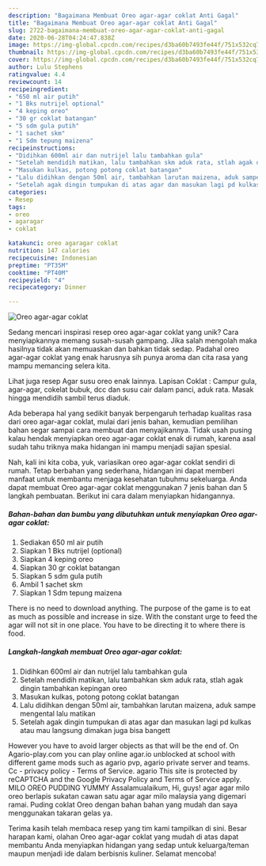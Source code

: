 ```yaml
---
description: "Bagaimana Membuat Oreo agar-agar coklat Anti Gagal"
title: "Bagaimana Membuat Oreo agar-agar coklat Anti Gagal"
slug: 2722-bagaimana-membuat-oreo-agar-agar-coklat-anti-gagal
date: 2020-06-28T04:24:47.838Z
image: https://img-global.cpcdn.com/recipes/d3ba60b7493fe44f/751x532cq70/oreo-agar-agar-coklat-foto-resep-utama.jpg
thumbnail: https://img-global.cpcdn.com/recipes/d3ba60b7493fe44f/751x532cq70/oreo-agar-agar-coklat-foto-resep-utama.jpg
cover: https://img-global.cpcdn.com/recipes/d3ba60b7493fe44f/751x532cq70/oreo-agar-agar-coklat-foto-resep-utama.jpg
author: Lulu Stephens
ratingvalue: 4.4
reviewcount: 14
recipeingredient:
- "650 ml air putih"
- "1 Bks nutrijel optional"
- "4 keping oreo"
- "30 gr coklat batangan"
- "5 sdm gula putih"
- "1 sachet skm"
- "1 Sdm tepung maizena"
recipeinstructions:
- "Didihkan 600ml air dan nutrijel lalu tambahkan gula"
- "Setelah mendidih matikan, lalu tambahkan skm aduk rata, stlah agak dingin tambahkan kepingan oreo"
- "Masukan kulkas, potong potong coklat batangan"
- "Lalu didihkan dengan 50ml air, tambahkan larutan maizena, aduk sampe mengental lalu matikan"
- "Setelah agak dingin tumpukan di atas agar dan masukan lagi pd kulkas atau mau langsung dimakan juga bisa bangett"
categories:
- Resep
tags:
- oreo
- agaragar
- coklat

katakunci: oreo agaragar coklat 
nutrition: 147 calories
recipecuisine: Indonesian
preptime: "PT35M"
cooktime: "PT40M"
recipeyield: "4"
recipecategory: Dinner

---
```



![Oreo agar-agar coklat](https://img-global.cpcdn.com/recipes/d3ba60b7493fe44f/751x532cq70/oreo-agar-agar-coklat-foto-resep-utama.jpg)

Sedang mencari inspirasi resep oreo agar-agar coklat yang unik? Cara menyiapkannya memang susah-susah gampang. Jika salah mengolah maka hasilnya tidak akan memuaskan dan bahkan tidak sedap. Padahal oreo agar-agar coklat yang enak harusnya sih punya aroma dan cita rasa yang mampu memancing selera kita.

Lihat juga resep Agar susu oreo enak lainnya. Lapisan Coklat : Campur gula, agar-agar, cokelat bubuk, dcc dan susu cair dalam panci, aduk rata. Masak hingga mendidih sambil terus diaduk.

Ada beberapa hal yang sedikit banyak berpengaruh terhadap kualitas rasa dari oreo agar-agar coklat, mulai dari jenis bahan, kemudian pemilihan bahan segar sampai cara membuat dan menyajikannya. Tidak usah pusing kalau hendak menyiapkan oreo agar-agar coklat enak di rumah, karena asal sudah tahu triknya maka hidangan ini mampu menjadi sajian spesial.


Nah, kali ini kita coba, yuk, variasikan oreo agar-agar coklat sendiri di rumah. Tetap berbahan yang sederhana, hidangan ini dapat memberi manfaat untuk membantu menjaga kesehatan tubuhmu sekeluarga. Anda dapat membuat Oreo agar-agar coklat menggunakan 7 jenis bahan dan 5 langkah pembuatan. Berikut ini cara dalam menyiapkan hidangannya.

<!--inarticleads1-->

##### Bahan-bahan dan bumbu yang dibutuhkan untuk menyiapkan Oreo agar-agar coklat:

1. Sediakan 650 ml air putih
1. Siapkan 1 Bks nutrijel (optional)
1. Siapkan 4 keping oreo
1. Siapkan 30 gr coklat batangan
1. Siapkan 5 sdm gula putih
1. Ambil 1 sachet skm
1. Siapkan 1 Sdm tepung maizena


There is no need to download anything. The purpose of the game is to eat as much as possible and increase in size. With the constant urge to feed the agar will not sit in one place. You have to be directing it to where there is food. 

<!--inarticleads2-->

##### Langkah-langkah membuat Oreo agar-agar coklat:

1. Didihkan 600ml air dan nutrijel lalu tambahkan gula
1. Setelah mendidih matikan, lalu tambahkan skm aduk rata, stlah agak dingin tambahkan kepingan oreo
1. Masukan kulkas, potong potong coklat batangan
1. Lalu didihkan dengan 50ml air, tambahkan larutan maizena, aduk sampe mengental lalu matikan
1. Setelah agak dingin tumpukan di atas agar dan masukan lagi pd kulkas atau mau langsung dimakan juga bisa bangett


However you have to avoid larger objects as that will be the end of. On Agario-play.com you can play online agar.io unblocked at school with different game mods such as agario pvp, agario private server and teams. Cc - privacy policy - Terms of Service. agario This site is protected by reCAPTCHA and the Google Privacy Policy and Terms of Service apply. MILO OREO PUDDING YUMMY Assalamualaikum, Hi, guys! agar agar milo oreo berlapis sukatan cawan satu agar agar milo malaysia yang digemari ramai. Puding coklat Oreo dengan bahan bahan yang mudah dan saya menggunakan takaran gelas ya. 

Terima kasih telah membaca resep yang tim kami tampilkan di sini. Besar harapan kami, olahan Oreo agar-agar coklat yang mudah di atas dapat membantu Anda menyiapkan hidangan yang sedap untuk keluarga/teman maupun menjadi ide dalam berbisnis kuliner. Selamat mencoba!
